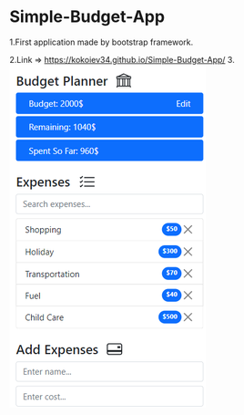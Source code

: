 # Simple-Budget-App

1.First application made by bootstrap framework.

2.Link => https://kokoiev34.github.io/Simple-Budget-App/
3.<img src="preview.png">
